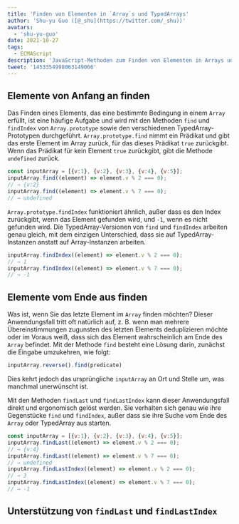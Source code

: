 ```yaml
---
title: 'Finden von Elementen in `Array`s und TypedArrays'
author: 'Shu-yu Guo ([@_shu](https://twitter.com/_shu))'
avatars:
  - 'shu-yu-guo'
date: 2021-10-27
tags:
  - ECMAScript
description: 'JavaScript-Methoden zum Finden von Elementen in Arrays und TypedArrays'
tweet: '1453354998063149066'
---
```

## Elemente von Anfang an finden

Das Finden eines Elements, das eine bestimmte Bedingung in einem `Array` erfüllt, ist eine häufige Aufgabe und wird mit den Methoden `find` und `findIndex` von `Array.prototype` sowie den verschiedenen TypedArray-Prototypen durchgeführt. `Array.prototype.find` nimmt ein Prädikat und gibt das erste Element im Array zurück, für das dieses Prädikat `true` zurückgibt. Wenn das Prädikat für kein Element `true` zurückgibt, gibt die Methode `undefined` zurück.

<!--truncate-->
```js
const inputArray = [{v:1}, {v:2}, {v:3}, {v:4}, {v:5}];
inputArray.find((element) => element.v % 2 === 0);
// → {v:2}
inputArray.find((element) => element.v % 7 === 0);
// → undefined
```

`Array.prototype.findIndex` funktioniert ähnlich, außer dass es den Index zurückgibt, wenn das Element gefunden wird, und `-1`, wenn es nicht gefunden wird. Die TypedArray-Versionen von `find` und `findIndex` arbeiten genau gleich, mit dem einzigen Unterschied, dass sie auf TypedArray-Instanzen anstatt auf Array-Instanzen arbeiten.

```js
inputArray.findIndex((element) => element.v % 2 === 0);
// → 1
inputArray.findIndex((element) => element.v % 7 === 0);
// → -1
```

## Elemente vom Ende aus finden

Was ist, wenn Sie das letzte Element im `Array` finden möchten? Dieser Anwendungsfall tritt oft natürlich auf, z. B. wenn man mehrere Übereinstimmungen zugunsten des letzten Elements deduplizieren möchte oder im Voraus weiß, dass sich das Element wahrscheinlich am Ende des `Array` befindet. Mit der Methode `find` besteht eine Lösung darin, zunächst die Eingabe umzukehren, wie folgt:

```js
inputArray.reverse().find(predicate)
```

Dies kehrt jedoch das ursprüngliche `inputArray` an Ort und Stelle um, was manchmal unerwünscht ist.

Mit den Methoden `findLast` und `findLastIndex` kann dieser Anwendungsfall direkt und ergonomisch gelöst werden. Sie verhalten sich genau wie ihre Gegenstücke `find` und `findIndex`, außer dass sie ihre Suche vom Ende des `Array` oder TypedArray aus starten.

```js
const inputArray = [{v:1}, {v:2}, {v:3}, {v:4}, {v:5}];
inputArray.findLast((element) => element.v % 2 === 0);
// → {v:4}
inputArray.findLast((element) => element.v % 7 === 0);
// → undefined
inputArray.findLastIndex((element) => element.v % 2 === 0);
// → 3
inputArray.findLastIndex((element) => element.v % 7 === 0);
// → -1
```

## Unterstützung von `findLast` und `findLastIndex`

<feature-support chrome="97"
                 firefox="no https://bugzilla.mozilla.org/show_bug.cgi?id=1704385"
                 safari="partial https://bugs.webkit.org/show_bug.cgi?id=227939"
                 nodejs="no"
                 babel="yes https://github.com/zloirock/core-js#array-find-from-last"></feature-support>
